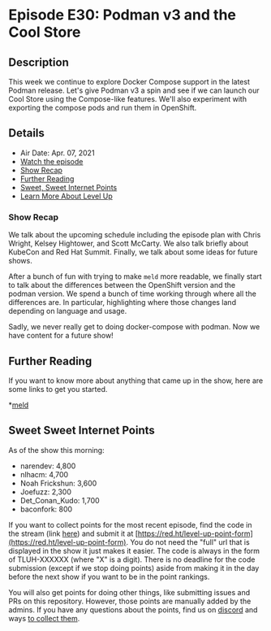 # Episode E30: Podman v3 and the Cool Store

## Description

This week we continue to explore Docker Compose support in the latest Podman release. Let's give Podman v3 a spin and see if we can launch our Cool Store using the Compose-like features. We'll also experiment with exporting the compose pods and run them in OpenShift.

## Details

* Air Date: Apr. 07, 2021
* [Watch the episode](https://www.youtube.com/watch?v=6QjqV30ysCQ)
* [Show Recap](#show-recap)
* [Further Reading](#further-reading)
* [Sweet, Sweet Internet Points](#sweet-sweet-internet-points)
* [Learn More About Level Up](https://red.ht/leveluphour)

### Show Recap

We talk about the upcoming schedule including the episode plan with Chris Wright, Kelsey Hightower, and Scott McCarty.
We also talk briefly about KubeCon and Red Hat Summit.
Finally, we talk about some ideas for future shows.

After a bunch of fun with trying to make `meld` more readable, we finally start to talk about the differences between the OpenShift version and the podman version.
We spend a bunch of time working through where all the differences are.
In particular, highlighting where those changes land depending on language and usage.

Sadly, we never really get to doing docker-compose with podman.
Now we have content for a future show!

## Further Reading

If you want to know more about anything that came up in the show, here are some links to get you started.

*[meld](https://meldmerge.org/)

## Sweet Sweet Internet Points

As of the show this morning:

* narendev:          4,800
* nlhacm:            4,700
* Noah Frickshun:    3,600
* Joefuzz:           2,300
* Det_Conan_Kudo:    1,700
* baconfork:           800

If you want to collect points for the most recent episode, find the code in the stream (link [here](#details)) and submit it at [https://red.ht/level-up-point-form](https://red.ht/level-up-point-form).
You do not need the "full" url that is displayed in the show it just makes it easier.
The code is always in the form of TLUH-XXXXXX (where "X" is a digit).
There is no deadline for the code submission (except if we stop doing points) aside from making it in the day before the next show if you want to be in the point rankings.

You will also get points for doing other things, like submitting issues and PRs on this repository.
However, those points are manually added by the admins.
If you have any questions about the points, find us on [discord](https://discord.gg/5VMVGJt) and ways [to collect them](../activities.md).
